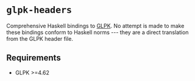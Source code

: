 # `glpk-headers`

Comprehensive Haskell bindings to
[GLPK](https://www.gnu.org/software/glpk/). No attempt is made to make
these bindings conform to Haskell norms --- they are a direct
translation from the GLPK header file.

## Requirements

* GLPK >=4.62
